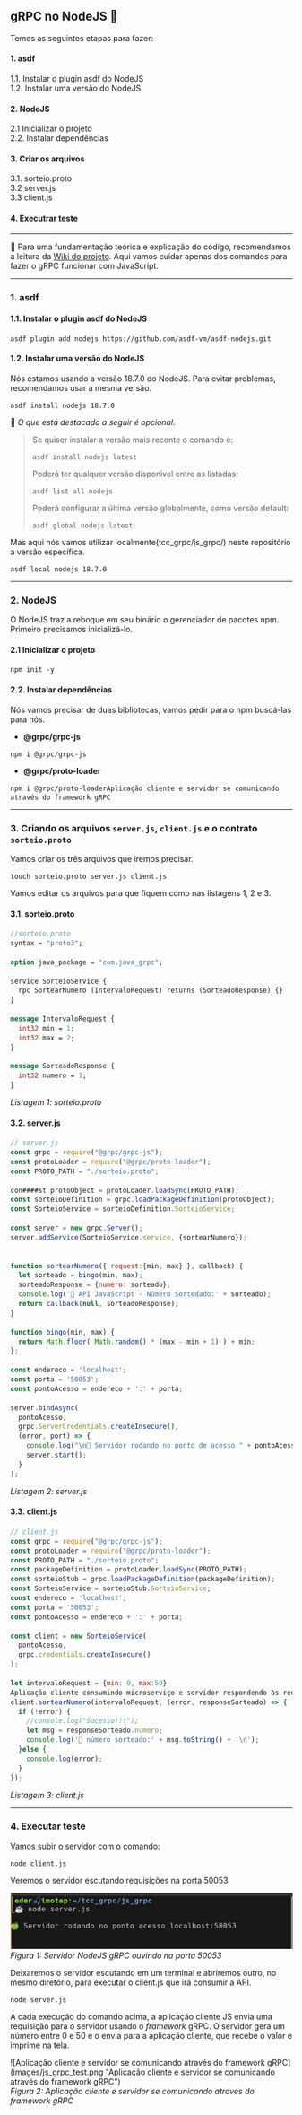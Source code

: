 ## gRPC no NodeJS :green_apple:

Temos as seguintes etapas para fazer:
#### 1. asdf<br>
1.1. Instalar o plugin asdf do NodeJS<br>
1.2. Instalar uma versão do NodeJS<br>

#### 2. NodeJS<br>
2.1 Inicializar o projeto<br>
2.2. Instalar dependências<br>

#### 3. Criar os arquivos<br>
3.1. sorteio.proto<br>
3.2 server.js<br>
3.3 client.js<br>

#### 4. Executrar teste

---

📌 Para uma fundamentação teórica e explicação do código, recomendamos a leitura da [Wiki do projeto](https://github.com/earmarques/tcc_grpc/wiki). Aqui vamos cuidar apenas dos comandos para fazer o gRPC funcionar com JavaScript.

---

### 1. asdf

#### 1.1. Instalar o plugin asdf do NodeJS

```
asdf plugin add nodejs https://github.com/asdf-vm/asdf-nodejs.git
```

#### 1.2. Instalar uma versão do NodeJS

Nós estamos usando a versão 18.7.0 do NodeJS. Para evitar problemas, recomendamos usar a mesma versão. 

```
asdf install nodejs 18.7.0
```
📌 _O que está destacado a seguir é opcional_.
> Se quiser instalar a versão mais recente o comando é:
> ```
> asdf install nodejs latest
> ```
> Poderá ter qualquer versão disponível entre as listadas:
> ```
> asdf list all nodejs
> ```
> Poderá configurar a última versão globalmente, como versão default:
> ```
> asdf global nodejs latest
> ```

Mas aqui nós vamos utilizar localmente(tcc_grpc/js_grpc/) neste repositório a versão específica.
```
asdf local nodejs 18.7.0
```
---

### 2. NodeJS

O NodeJS traz a reboque em seu binário o gerenciador de pacotes npm. Primeiro precisamos inicializá-lo.

#### 2.1 Inicializar o projeto

```
npm init -y
```

#### 2.2. Instalar dependências

Nós vamos precisar de duas bibliotecas, vamos pedir para o npm buscá-las para nós.

- **@grpc/grpc-js**
```
npm i @grpc/grpc-js
```
- **@grpc/proto-loader**
```
npm i @grpc/proto-loaderAplicação cliente e servidor se comunicando através do framework gRPC
```

---

### 3. Criando os arquivos `server.js`, `client.js` e o contrato `sorteio.proto`

Vamos criar os três arquivos que iremos precisar.

```
touch sorteio.proto server.js client.js
```
Vamos editar os arquivos para que fiquem como nas listagens 1, 2 e 3.

#### 3.1. sorteio.proto
 
```proto
//sorteio.proto
syntax = "proto3";

option java_package = "com.java_grpc";

service SorteioService {
  rpc SortearNumero (IntervaloRequest) returns (SorteadoResponse) {}
}

message IntervaloRequest {
  int32 min = 1;
  int32 max = 2;
}

message SorteadoResponse {
  int32 numero = 1;
}

```
_Listagem 1: sorteio.proto_

#### 3.2. server.js

```js
// server.js
const grpc = require("@grpc/grpc-js");
const protoLoader = require("@grpc/proto-loader");
const PROTO_PATH = "./sorteio.proto";

con####st protoObject = protoLoader.loadSync(PROTO_PATH);
const sorteioDefinition = grpc.loadPackageDefinition(protoObject);
const SorteioService = sorteioDefinition.SorteioService;

const server = new grpc.Server();
server.addService(SorteioService.service, {sortearNumero});


function sortearNumero({ request:{min, max} }, callback) {
  let sorteado = bingo(min, max);
  sorteadoResponse = {numero: sorteado};
  console.log('🍏 API JavaScript - Número Sortedado:' + sorteado);
  return callback(null, sorteadoResponse);
}

function bingo(min, max) {
  return Math.floor( Math.random() * (max - min + 1) ) + min;
};

const endereco = 'localhost';
const porta = '50053';
const pontoAcesso = endereco + ':' + porta;

server.bindAsync(
  pontoAcesso,
  grpc.ServerCredentials.createInsecure(),
  (error, port) => {
    console.log("\n🍏 Servidor rodando no ponto de acesso " + pontoAcesso);
    server.start();
  }
);
```
_Listagem 2: server.js_


#### 3.3. client.js
```js
// client.js
const grpc = require("@grpc/grpc-js");
const protoLoader = require("@grpc/proto-loader");
const PROTO_PATH = "./sorteio.proto";
const packageDefinition = protoLoader.loadSync(PROTO_PATH);
const sorteioStub = grpc.loadPackageDefinition(packageDefinition);
const SorteioService = sorteioStub.SorteioService;
const endereco = 'localhost';
const porta = '50053';
const pontoAcesso = endereco + ':' + porta;

const client = new SorteioService(
  pontoAcesso,
  grpc.credentials.createInsecure()
);

let intervaloRequest = {min: 0, max:50}
Aplicação cliente consumindo microserviço e servidor respondendo às requisições com gRPC
client.sortearNumero(intervaloRequest, (error, responseSorteado) => {  
  if (!error) {
    //console.log("Sucesso!!!");
    let msg = responseSorteado.numero;
    console.log('🍏 número sorteado:' + msg.toString() + '\n');
  }else {
    console.log(error);
  }
});
```
_Listagem 3: client.js_

---

### 4. Executar teste

Vamos subir o servidor com o comando:
```
node client.js
```
Veremos o servidor escutando requisições na porta 50053.

![Servidor NodeJS gRPC ouvindo na porta 50053](images/node_serving.png "Servidor NodeJS gRPC ouvindo na porta 50053")<br>
_Figura 1: Servidor NodeJS gRPC ouvindo na porta 50053_

Deixaremos o servidor escutando em um terminal e abriremos outro, no mesmo diretório, para executar o client.js que irá consumir a API.

```Aplicação cliente consumindo microserviço e servidor respondendo às requisições com gRPC
node server.js
```

A cada execução do comando acima, a aplicação cliente JS envia uma requisição para o servidor usando o _framework_ gRPC. O servidor gera um número entre 0 e 50 e o envia para a aplicação cliente, que recebe o valor e imprime na tela.  

![Aplicação cliente e servidor se comunicando através do framework gRPC] (images/js_grpc_test.png "Aplicação cliente e servidor se comunicando através do framework gRPC")<br>
_Figura 2: Aplicação cliente e servidor se comunicando através do framework gRPC_



